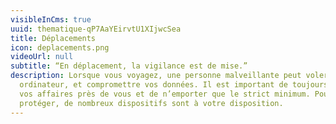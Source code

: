 ```yaml
---
visibleInCms: true
uuid: thematique-qP7AaYEirvtU1XIjwcSea
title: Déplacements
icon: deplacements.png
videoUrl: null
subtitle: “En déplacement, la vigilance est de mise.”
description: Lorsque vous voyagez, une personne malveillante peut voler votre
  ordinateur, et compromettre vos données. Il est important de toujours garder
  vos affaires près de vous et de n’emporter que le strict minimum. Pour vous
  protéger, de nombreux dispositifs sont à votre disposition.
---
```

